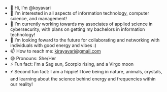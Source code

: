 - 👋 Hi, I’m @koyavari
- 👀 I’m interested in all aspects of information technology, computer science, and management!
- 🌱 I’m currently working towards my associates of applied science in cybersecurity, with plans on getting my bachelors in information technology!
- 💞️ I’m looking foward to the future for collaborating and networking with individuals with good energy and vibes :)
- 📫 How to reach me: kirayavari@gmail.com 
- 😄 Pronouns: She/Her
- ⚡ Fun fact: I'm a Sag sun, Scorpio rising, and a Virgo moon
- ⚡ Second fun fact: I am a hippie! I love being in nature, animals, crystals, and learning about the science behind energy and frequencies within our reality!

<!---
koyavari/koyavari is a ✨ special ✨ repository because its `README.md` (this file) appears on your GitHub profile.
You can click the Preview link to take a look at your changes.
--->
